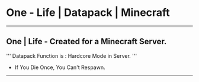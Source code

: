 # One - Life | Datapack | Minecraft
---------------------------------------------------
## One | Life - Created for a Minecraft Server.

'''
Datapack Function is : Hardcore Mode in Server.
'''

- If You Die Once, You Can't Respawn.
___________________________________________________

